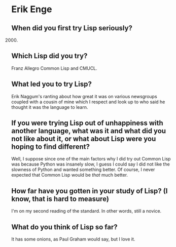 # Erik Enge

## When did you first try Lisp seriously?

2000.

## Which Lisp did you try?

Franz Allegro Common Lisp and CMUCL.

## What led you to try Lisp?

Erik Naggum's ranting about how great it was on various newsgroups
coupled with a cousin of mine which I respect and look up to who said
he thought it was the language to learn.

## If you were trying Lisp out of unhappiness with another language, what was it and what did you not like about it, or what about Lisp were you hoping to find different?

Well, I suppose since one of the main factors why I did try out Common
Lisp was because Python was insanely slow, I guess I could say I did
not like the slowness of Python and wanted something better.  Of
course, I never expected that Common Lisp would be *that* much better.

## How far have you gotten in your study of Lisp? (I know, that is hard to measure)

I'm on my second reading of the standard.  In other words, still a
novice.

## What do you think of Lisp so far?

It has some onions, as Paul Graham would say, but I love it.
